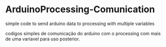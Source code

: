 # ArduinoProcessing-Comunication
simple code to send arduino data to processing with multiple variables

codigos simples de comunicação do arduino com o processing com mais de uma variavel para uso posterior.

